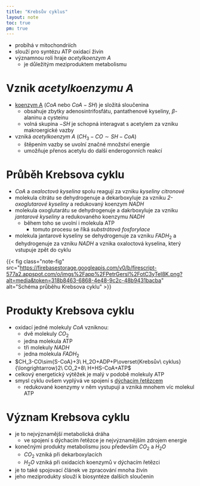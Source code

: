 ```yaml
---
title: "Krebsův cyklus"
layout: note
toc: true
pm: true
---
```

- probíhá v mitochondriích
- slouží pro syntézu ATP oxidací živin
- významnou roli hraje _acetylkoenzym A_
    - je důležitým meziproduktem metabolismu
# Vznik _acetylkoenzymu A_
- [koenzym A](/notes/research/chemistry/biochemistry/descriptive-biochemistry/nucleic-acids#koenzym-a) ($CoA$ nebo $CoA-SH$) je složitá sloučenina
    - obsahuje zbytky adenosintrifosfátu, pantathenové kyseliny, $\beta$-alaninu a cysteinu
    - volná skupina $-SH$ je schopná interagvat s acetylem za vzniku makroergické vazby
- vzniká _acetylkoenzym A_ ($CH_3-CO\sim{SH-CoA}$)
    - štěpením vazby se uvolní značné množství energie
    - umožňuje přenos acetylu do další enderogonních reakcí
# Průběh Krebsova cyklu
- $CoA$ a _oxaloctová kyselina_ spolu reagují za vzniku _kyseliny citronové_
- molekula citrátu se dehydrogenuje a dekarboxyluje za vzniku _2-oxoglutarové kyseliny_ a redukovaný koenzym $NADH$
- molekula oxoglutarátu se dehydrogenuje a dakrboxyluje za vzniku _jantarové kyseliny_ a redukovaného koenzymu $NADH$
    - během toho se uvolní i molekula ATP
        - tomuto procesu se říká _substrátová fosforylace_
- molekula jantarové kyseliny se dehydrogenuje za vzniku $FADH_2$ a dehydrogenuje za vzniku $NADH$ a vznika oxaloctová kyselina, který vstupuje zpět do cyklu

{{< fig class="note-fig" src="https://firebasestorage.googleapis.com/v0/b/firescript-577a2.appspot.com/o/imgs%2Fapp%2FPetrGersl%2FotC3yTeI8K.png?alt=media&token=318b8463-6868-4e48-9c2c-48b9431bacba" alt="Schéma průběhu Krebsova cyklu" >}}

# Produkty Krebsova cyklu
- oxidací jedné molekuly $CoA$ vzniknou:
    - dvě molekuly $CO_2$
    - jedna molekula ATP
    - tři molekuly $NADH$
    - jedna molekula $FADH_2$
- $CH_3-CO\sim{S-CoA}+3\ H_2O+ADP+P\overset{Krebsův\ cyklus}{\longrightarrow}2\ CO_2+8\ H+HS-CoA+ATP$
- celkový energetický výtěžek je malý v podobě molekuly ATP
- smysl cyklu ovšem vyplývá ve spojení s [dýchacím řetězcem](/notes/research/chemistry/biochemistry/dynamic-biochemistry/respiratory-chain)
    - redukované koenzymy v něm vystupují a vzniká mnohem víc molekul ATP
# Význam Krebsova cyklu
- je to nejvýznamější metabolická dráha
    - ve spojení s dýchacím řetězce je nejvýznamějším zdrojem energie
- konečnými produkty metabolismu jsou především $CO_2$ a $H_2O$
    - $CO_2$ vzniká při dekarboxylacích
    - $H_2O$ vzniká při oxidacích koenzymů v dýchacím řetězci
- je to také spojovací článek ve zpracování mnoha živin
- jeho meziprodukty slouží k biosyntéze dalších sloučenin